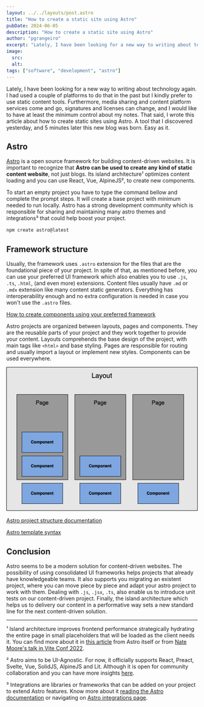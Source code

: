 ```yaml
---
layout: ../../layouts/post.astro
title: "How to create a static site using Astro"
pubDate: 2024-06-05
description: "How to create a static site using Astro"
author: "pgrangeiro"
excerpt: "Lately, I have been looking for a new way to writing about technology again. I had used a couple of platforms to do that in the past but I kindly prefer to use static content tools. Furthermore, media sharing and content platform services come and go, signatures and licenses can change, and I would like to have at least the minimum control about my notes. That said, I wrote this article about how to create static sites using Astro. A tool that I discovered yesterday, and 5 minutes later this new blog was born. Easy as it."
image:
  src:
  alt:
tags: ["software", "development", "astro"]
---
```

Lately, I have been looking for a new way to writing about technology again. I had used a couple of platforms to do that in the past but I kindly prefer to use static content tools. Furthermore, media sharing and content platform services come and go, signatures and licenses can change, and I would like to have at least the minimum control about my notes. That said, I wrote this article about how to create static sites using Astro. A tool that I discovered yesterday, and 5 minutes later this new blog was born. Easy as it.

## Astro

<a href="https://astro.build/" target="_blank">Astro</a> is a open source framework for building content-driven websites. It is important to recognize that **Astro can be used to create any kind of static content website**, not just blogs. Its island architecture¹ optimizes content loading and you can use React, Vue, AlpineJS², to create new components.

To start an empty project you have to type the command bellow and complete the prompt steps. It will create a base project with minimum needed to run locally. Astro has a strong development community which is responsible for sharing and maintaining many astro themes and integrations³ that could help boost your project.
```bash
npm create astro@latest
```

## Framework structure

Usually, the framework uses `.astro` extension for the files that are the foundational piece of your project. In spite of that, as mentioned before, you can use your preferred UI framework which also enables you to use `.js`, `.ts`, `.html`, (and even more) extensions. Content files usually have `.md` or `.mdx` extension like many content static generators. Everything has interoperability enough and no extra configuration is needed in case you won't use the `.astro` files.

<a href="https://docs.astro.build/en/guides/framework-components/#using-framework-components" target="_blank">How to create components using your preferred framework</a>

Astro projects are organized between layouts, pages and components. They are the reusable parts of your project and they work together to provide your content. Layouts comprehends the base design of the project, with main tags like `<html>` and base styling. Pages are responsible for routing and usually import a layout or implement new styles. Components can be used everywhere.

![image](public/posts/MjAyNDA2MDUyMDEy-1.png)

<a href="https://docs.astro.build/en/basics/project-structure/" target="_blank">Astro project structure documentation</a>

<a href="https://docs.astro.build/en/basics/astro-syntax/" target="_blank">Astro template syntax</a>


## Conclusion

Astro seems to be a modern solution for content-driven websites. The possibility of using consolidated UI frameworks helps projects that already have knowledgeable teams. It also supports you migrating an existent project, where you can move piece by piece and adapt your astro project to work with them. Dealing with `.js`, `.jsx`, `.ts`, also enable us to introduce unit tests on our content-driven project. Finally, the island architecture which helps us to delivery our content in a performative way sets a new standard line for the next content-driven solution.


---
¹ Island architecture improves frontend performance strategically hydrating the entire page in small placeholders that will be loaded as the client needs it. You can find more about it in <a href="https://docs.astro.build/en/concepts/islands/" target="_blank">this article</a> from Astro itself or from <a href="https://www.youtube.com/watch?v=SICd8tTEqvs" target="_blank">Nate Moore's talk in Vite Conf 2022</a>.

² Astro aims to be UI-Agnostic. For now, it officially supports React, Preact, Svelte, Vue, SolidJS, AlpineJS and Lit. Although it is open for community collaboration and you can have more insights <a href="https://docs.astro.build/en/guides/framework-components/" target="_blank">here</a>.

³ Integrations are libraries or frameworks that can be added on your project to extend Astro features. Know more about it <a href="https://docs.astro.build/en/guides/integrations-guide/" target="_blank">reading the Astro documentation</a> or navigating on <a href="https://astro.build/integrations/" target="_blank">Astro integrations page</a>.